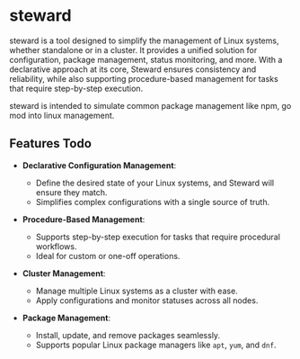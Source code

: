 # steward

steward is a tool designed to simplify the management of Linux systems, whether standalone or in a cluster. It provides a unified solution for configuration, package management, status monitoring, and more. With a declarative approach at its core, Steward ensures consistency and reliability, while also supporting procedure-based management for tasks that require step-by-step execution.

steward is intended to simulate common package management like npm, go mod into linux management.

## Features Todo

- **Declarative Configuration Management**:
  - Define the desired state of your Linux systems, and Steward will ensure they match.
  - Simplifies complex configurations with a single source of truth.

- **Procedure-Based Management**:
  - Supports step-by-step execution for tasks that require procedural workflows.
  - Ideal for custom or one-off operations.

- **Cluster Management**:
  - Manage multiple Linux systems as a cluster with ease.
  - Apply configurations and monitor statuses across all nodes.

- **Package Management**:
  - Install, update, and remove packages seamlessly.
  - Supports popular Linux package managers like `apt`, `yum`, and `dnf`.